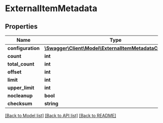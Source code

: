 # ExternalItemMetadata

## Properties

 Name              | Type                                                                                                | Description | Notes      
-------------------|-----------------------------------------------------------------------------------------------------|-------------|------------
 **configuration** | [**\Swagger\Client\Model\ExternalItemMetadataConfiguration**](ExternalItemMetadataConfiguration.md) |             | [optional] 
 **count**         | **int**                                                                                             |             | [optional] 
 **total_count**   | **int**                                                                                             |             | [optional] 
 **offset**        | **int**                                                                                             |             | [optional] 
 **limit**         | **int**                                                                                             |             | [optional] 
 **upper_limit**   | **int**                                                                                             |             | [optional] 
 **nocleanup**     | **bool**                                                                                            |             | [optional] 
 **checksum**      | **string**                                                                                          |             | [optional] 

[[Back to Model list]](../README.md#documentation-for-models) [[Back to API list]](../README.md#documentation-for-api-endpoints) [[Back to README]](../README.md)



